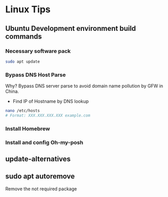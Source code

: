 # Linux Tips

## Ubuntu Development environment build commands

### Necessary software pack
```bash
sudo apt update
```
### Bypass DNS Host Parse
Why? Bypass DNS server parse to avoid domain name pollution by GFW in China.
* Find IP of Hostname by DNS lookup
```bash
nano /etc/hosts
# Format: XXX.XXX.XXX.XXX example.com
```

### Install Homebrew

### Install and config Oh-my-posh


## update-alternatives

## sudo apt autoremove
Remove the not required package